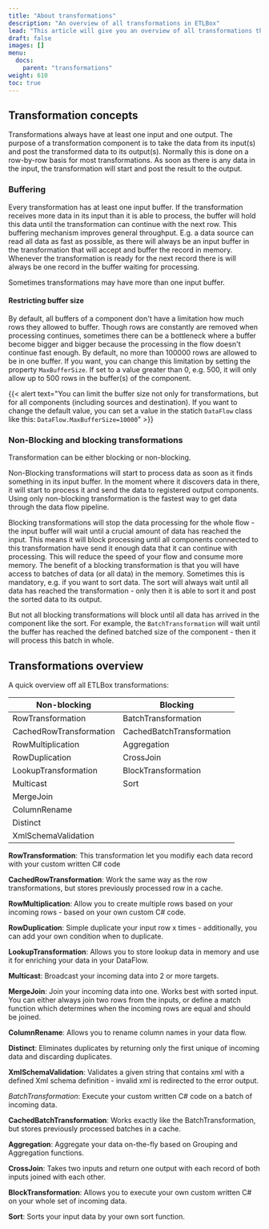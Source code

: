 ```yaml
---
title: "About transformations"
description: "An overview of all transformations in ETLBox"
lead: "This article will give you an overview of all transformations that currently exist in ETLBox. If you already know what kind of transformation you are looking for, you can visit directly the article that goes more into the details."
draft: false
images: []
menu:
  docs:
    parent: "transformations"
weight: 610
toc: true
---
```


## Transformation concepts

Transformations always have at least one input and one output. The purpose of a transformation component is to take the data from its input(s) and post the transformed data to its output(s). Normally this is done on a row-by-row basis for most transformations. As soon as there is any data in the input, the transformation will start and post the result to the output. 

### Buffering

Every transformation has at least one input buffer. If the transformation receives more data in its input than it is able to process, the buffer will hold this data until the transformation can continue with the next row. This buffering mechanism improves general throughput. E.g. a data source can read all data as fast as possible, as there will always be an input buffer in the transformation that will accept and buffer the record in memory. Whenever the transformation is ready for the next record there is will always be one record in the buffer waiting for processing.

Sometimes transformations may have more than one input buffer. 

#### Restricting buffer size

By default, all buffers of a component don't have a limitation how much rows they allowed to buffer. Though rows are constantly are removed when processing continues, sometimes there can be a bottleneck where a buffer become bigger and bigger because the processing in the flow doesn't continue fast enough. By default, no more than 100000 rows are allowed to be in one buffer. If you want, you can change this limitation by setting the property `MaxBufferSize`. If set to a value greater than 0, e.g. 500, it will only allow up to 500 rows in the buffer(s) of the component.

{{< alert text="You can limit the buffer size not only for transformations, but for all components (including sources and destination). If you want to change the default value, you can set a value in the statich <code>DataFlow</code> class like this: <code>DataFlow.MaxBufferSize=10000</code>" >}}

### Non-Blocking and blocking transformations

Transformation can be either blocking or non-blocking. 

Non-Blocking transformations will start to process data as soon as it finds something in its input buffer. In the moment where it discovers data in there, it will start to process it and send the data to registered output components. Using only non-blocking transformation is the fastest way to get data through the data flow pipeline. 

Blocking transformations will stop the data processing for the whole flow - the input buffer will wait until a crucial amount of data has reached the input. This means it will block processing until all components connected to this transformation have send it enough data that it can continue with processing. This will reduce the speed of your flow and consume more memory. The benefit of a blocking transformation is that you will have access to batches of data (or all data) in the memory. Sometimes this is mandatory, e.g. if you want to sort data. The sort will always wait until all data has reached the transformation - only then it is able to sort it and post the sorted data to its output. 

But not all blocking transformations will block until all data has arrived in the component like the sort. For example, the `BatchTransformation` will wait until the buffer has reached the defined batched size of the component - then it will process this batch in whole. 

## Transformations overview

A quick overview off all ETLBox transformations:

Non-blocking|Blocking|
------------------------|-----------------
RowTransformation|BatchTransformation
CachedRowTransformation|CachedBatchTransformation
RowMultiplication|Aggregation
RowDuplication|CrossJoin
LookupTransformation|BlockTransformation
Multicast|Sort
MergeJoin|
ColumnRename|
Distinct|
XmlSchemaValidation|


**RowTransformation**: This transformation let you modifiy each data record with your custom written C# code

**CachedRowTransformation**: Work the same way as the row transformations, but stores previously processed row in a cache.

**RowMultiplication**: Allow you to create multiple rows based on your incoming rows - based on your own custom C# code. 

**RowDuplication**: Simple duplicate your input row x times - additionally, you can add your own condition when to duplicate. 

**LookupTransformation**: Allows you to store lookup data in memory and use it for enriching your data in your DataFlow.

**Multicast**: Broadcast your incoming data into 2 or more targets.

**MergeJoin**: Join your incoming data into one. Works best with sorted input. You can either always join two rows from the inputs, or define a match function which determines when the incoming rows are equal and should be joined. 

**ColumnRename**: Allows you to rename column names in your data flow.

**Distinct**: Eliminates duplicates by returning only the first unique of incoming data and discarding duplicates. 

**XmlSchemaValidation**: Validates a given string that contains xml with a defined Xml schema definition - invalid xml is redirected to 
the error output. 

*BatchTransformation*: Execute your custom written C# code on a batch of incoming data. 

**CachedBatchTransformation**: Works exactly like the BatchTransformation, but stores previously processed batches in a cache. 

**Aggregation**: Aggregate your data on-the-fly based on Grouping and Aggregation functions.

**CrossJoin**: Takes two inputs and return one output with each record of both inputs joined with each other. 

**BlockTransformation**: Allows you to execute your own custom written C# on your whole set of incoming data. 

**Sort**: Sorts your input data by your own sort function.

